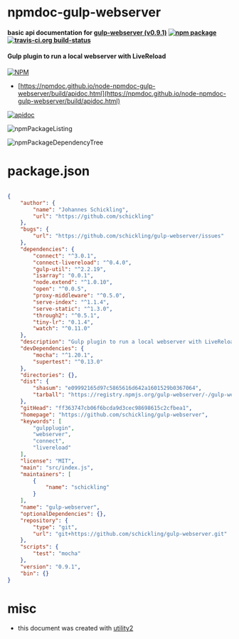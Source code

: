 # npmdoc-gulp-webserver

#### basic api documentation for  [gulp-webserver (v0.9.1)](https://github.com/schickling/gulp-webserver)  [![npm package](https://img.shields.io/npm/v/npmdoc-gulp-webserver.svg?style=flat-square)](https://www.npmjs.org/package/npmdoc-gulp-webserver) [![travis-ci.org build-status](https://api.travis-ci.org/npmdoc/node-npmdoc-gulp-webserver.svg)](https://travis-ci.org/npmdoc/node-npmdoc-gulp-webserver)

#### Gulp plugin to run a local webserver with LiveReload

[![NPM](https://nodei.co/npm/gulp-webserver.png?downloads=true&downloadRank=true&stars=true)](https://www.npmjs.com/package/gulp-webserver)

- [https://npmdoc.github.io/node-npmdoc-gulp-webserver/build/apidoc.html](https://npmdoc.github.io/node-npmdoc-gulp-webserver/build/apidoc.html)

[![apidoc](https://npmdoc.github.io/node-npmdoc-gulp-webserver/build/screenCapture.buildCi.browser.%252Ftmp%252Fbuild%252Fapidoc.html.png)](https://npmdoc.github.io/node-npmdoc-gulp-webserver/build/apidoc.html)

![npmPackageListing](https://npmdoc.github.io/node-npmdoc-gulp-webserver/build/screenCapture.npmPackageListing.svg)

![npmPackageDependencyTree](https://npmdoc.github.io/node-npmdoc-gulp-webserver/build/screenCapture.npmPackageDependencyTree.svg)



# package.json

```json

{
    "author": {
        "name": "Johannes Schickling",
        "url": "https://github.com/schickling"
    },
    "bugs": {
        "url": "https://github.com/schickling/gulp-webserver/issues"
    },
    "dependencies": {
        "connect": "^3.0.1",
        "connect-livereload": "^0.4.0",
        "gulp-util": "^2.2.19",
        "isarray": "0.0.1",
        "node.extend": "^1.0.10",
        "open": "^0.0.5",
        "proxy-middleware": "^0.5.0",
        "serve-index": "^1.1.4",
        "serve-static": "^1.3.0",
        "through2": "^0.5.1",
        "tiny-lr": "0.1.4",
        "watch": "^0.11.0"
    },
    "description": "Gulp plugin to run a local webserver with LiveReload",
    "devDependencies": {
        "mocha": "^1.20.1",
        "supertest": "^0.13.0"
    },
    "directories": {},
    "dist": {
        "shasum": "e09992165d97c5865616d642a1601529b0367064",
        "tarball": "https://registry.npmjs.org/gulp-webserver/-/gulp-webserver-0.9.1.tgz"
    },
    "gitHead": "ff363747cb06f6bcda9d3cec98698615c2cfbea1",
    "homepage": "https://github.com/schickling/gulp-webserver",
    "keywords": [
        "gulpplugin",
        "webserver",
        "connect",
        "livereload"
    ],
    "license": "MIT",
    "main": "src/index.js",
    "maintainers": [
        {
            "name": "schickling"
        }
    ],
    "name": "gulp-webserver",
    "optionalDependencies": {},
    "repository": {
        "type": "git",
        "url": "git+https://github.com/schickling/gulp-webserver.git"
    },
    "scripts": {
        "test": "mocha"
    },
    "version": "0.9.1",
    "bin": {}
}
```



# misc
- this document was created with [utility2](https://github.com/kaizhu256/node-utility2)
